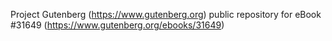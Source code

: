 Project Gutenberg (https://www.gutenberg.org) public repository for eBook #31649 (https://www.gutenberg.org/ebooks/31649)
